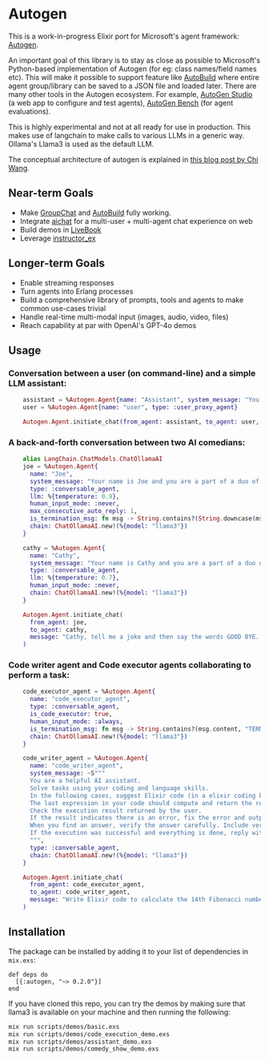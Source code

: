 # Autogen

This is a work-in-progress Elixir port for Microsoft's agent framework: [Autogen](https://microsoft.github.io/autogen/). 

An important goal of this library is to stay as close as possible to Microsoft's Python-based implementation of Autogen (for eg: class names/field names etc). This will make it possible to support feature like [AutoBuild](https://microsoft.github.io/autogen/blog/2023/11/26/Agent-AutoBuild) where entire agent group/library can be saved to a JSON file and loaded later. There are many other tools in the Autogen ecosystem. For example, [AutoGen Studio](https://microsoft.github.io/autogen/blog/2023/12/01/AutoGenStudio) (a web app to configure and test agents), [AutoGen Bench](https://microsoft.github.io/autogen/blog/2024/01/25/AutoGenBench) (for agent evaluations).

This is highly experimental and not at all ready for use in production.
This makes use of langchain to make calls to various LLMs in a generic way. Ollama's Llama3 is used as the default LLM.

The conceptual architecture of autogen is explained in [this blog post by Chi Wang](https://microsoft.github.io/autogen/blog/2024/05/24/Agent).

## Near-term Goals

- Make [GroupChat](https://microsoft.github.io/autogen/docs/tutorial/conversation-patterns#group-chat) and [AutoBuild](https://microsoft.github.io/autogen/blog/2023/11/26/Agent-AutoBuild/) fully working.
- Integrate [aichat](https://github.com/nileshtrivedi/aichat) for a multi-user + multi-agent chat experience on web
- Build demos in [LiveBook](https://livebook.dev/)
- Leverage [instructor_ex](https://github.com/thmsmlr/instructor_ex)

## Longer-term Goals

- Enable streaming responses
- Turn agents into Erlang processes
- Build a comprehensive library of prompts, tools and agents to make common use-cases trivial
- Handle real-time multi-modal input (images, audio, video, files)
- Reach capability at par with OpenAI's GPT-4o demos

## Usage

### Conversation between a user (on command-line) and a simple LLM assistant:
```elixir
    assistant = %Autogen.Agent{name: "Assistant", system_message: "You are a helpful chatbot", type: :conversable_agent}
    user = %Autogen.Agent{name: "user", type: :user_proxy_agent}

    Autogen.Agent.initiate_chat(from_agent: assistant, to_agent: user, message: "How can I help you today?")
```

### A back-and-forth conversation between two AI comedians:
```elixir
    alias LangChain.ChatModels.ChatOllamaAI
    joe = %Autogen.Agent{
      name: "Joe",
      system_message: "Your name is Joe and you are a part of a duo of comedians.",
      type: :conversable_agent,
      llm: %{temperature: 0.9},
      human_input_mode: :never,
      max_consecutive_auto_reply: 1,
      is_termination_msg: fn msg -> String.contains?(String.downcase(msg.content), "bye") end,
      chain: ChatOllamaAI.new!(%{model: "llama3"})
    }

    cathy = %Autogen.Agent{
      name: "Cathy",
      system_message: "Your name is Cathy and you are a part of a duo of comedians.",
      type: :conversable_agent,
      llm: %{temperature: 0.7},
      human_input_mode: :never,
      chain: ChatOllamaAI.new!(%{model: "llama3"})
    }

    Autogen.Agent.initiate_chat(
      from_agent: joe,
      to_agent: cathy,
      message: "Cathy, tell me a joke and then say the words GOOD BYE..", max_turns: 2
    )
```

### Code writer agent and Code executor agents collaborating to perform a task:

```elixir
    code_executor_agent = %Autogen.Agent{
      name: "code_executor_agent",
      type: :conversable_agent,
      is_code_executor: true,
      human_input_mode: :always,
      is_termination_msg: fn msg -> String.contains?(msg.content, "TERMINATE") end,
      chain: ChatOllamaAI.new!(%{model: "llama3"})
    }

    code_writer_agent = %Autogen.Agent{
      name: "code_writer_agent",
      system_message: ~S"""
      You are a helpful AI assistant.
      Solve tasks using your coding and language skills.
      In the following cases, suggest Elixir code (in a elixir coding block) for the user to execute.
      The last expression in your code should compute and return the result (rather than print it).
      Check the execution result returned by the user.
      If the result indicates there is an error, fix the error and output the code again. Suggest the full code instead of partial code or code changes. If the error can't be fixed or if the task is not solved even after the code is executed successfully, analyze the problem, revisit your assumption, collect additional info you need, and think of a different approach to try.
      When you find an answer, verify the answer carefully. Include verifiable evidence in your response if possible.
      If the execution was successful and everything is done, reply with 'TERMINATE'.
      """,
      type: :conversable_agent,
      chain: ChatOllamaAI.new!(%{model: "llama3"})
    }

    Autogen.Agent.initiate_chat(
      from_agent: code_executor_agent,
      to_agent: code_writer_agent,
      message: "Write Elixir code to calculate the 14th Fibonacci number."
    )
```


## Installation

The package can be installed by adding it to your list of dependencies in `mix.exs`:

```
def deps do
  [{:autogen, "~> 0.2.0"}]
end
```

If you have cloned this repo, you can try the demos by making sure that llama3 is available on your machine and then running the following:

```bash
mix run scripts/demos/basic.exs
mix run scripts/demos/code_execution_demo.exs
mix run scripts/demos/assistant_demo.exs
mix run scripts/demos/comedy_show_demo.exs
```
